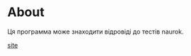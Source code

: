 # About
Ця программа може знаходити відровіді до тестів naurok.

[site](https://ftcserhiy.github.io/naurok-bin)
